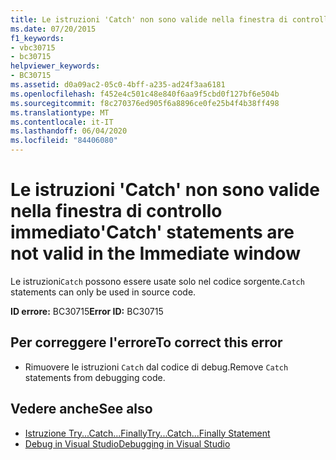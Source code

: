 ```yaml
---
title: Le istruzioni 'Catch' non sono valide nella finestra di controllo immediato
ms.date: 07/20/2015
f1_keywords:
- vbc30715
- bc30715
helpviewer_keywords:
- BC30715
ms.assetid: d0a09ac2-05c0-4bff-a235-ad24f3aa6181
ms.openlocfilehash: f452e4c501c48e840f6aa9f5cbd0f127bf6e504b
ms.sourcegitcommit: f8c270376ed905f6a8896ce0fe25b4f4b38ff498
ms.translationtype: MT
ms.contentlocale: it-IT
ms.lasthandoff: 06/04/2020
ms.locfileid: "84406080"
---
```

# <a name="catch-statements-are-not-valid-in-the-immediate-window"></a><span data-ttu-id="eabca-102">Le istruzioni 'Catch' non sono valide nella finestra di controllo immediato</span><span class="sxs-lookup"><span data-stu-id="eabca-102">'Catch' statements are not valid in the Immediate window</span></span>
<span data-ttu-id="eabca-103">Le istruzioni`Catch` possono essere usate solo nel codice sorgente.</span><span class="sxs-lookup"><span data-stu-id="eabca-103">`Catch` statements can only be used in source code.</span></span>  
  
 <span data-ttu-id="eabca-104">**ID errore:** BC30715</span><span class="sxs-lookup"><span data-stu-id="eabca-104">**Error ID:** BC30715</span></span>  
  
## <a name="to-correct-this-error"></a><span data-ttu-id="eabca-105">Per correggere l'errore</span><span class="sxs-lookup"><span data-stu-id="eabca-105">To correct this error</span></span>  
  
- <span data-ttu-id="eabca-106">Rimuovere le istruzioni `Catch` dal codice di debug.</span><span class="sxs-lookup"><span data-stu-id="eabca-106">Remove `Catch` statements from debugging code.</span></span>  
  
## <a name="see-also"></a><span data-ttu-id="eabca-107">Vedere anche</span><span class="sxs-lookup"><span data-stu-id="eabca-107">See also</span></span>

- [<span data-ttu-id="eabca-108">Istruzione Try...Catch...Finally</span><span class="sxs-lookup"><span data-stu-id="eabca-108">Try...Catch...Finally Statement</span></span>](../language-reference/statements/try-catch-finally-statement.md)
- [<span data-ttu-id="eabca-109">Debug in Visual Studio</span><span class="sxs-lookup"><span data-stu-id="eabca-109">Debugging in Visual Studio</span></span>](/visualstudio/debugger/debugger-feature-tour)

